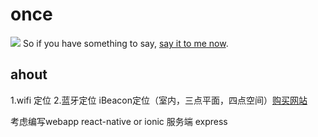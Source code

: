 # once
![](https://travis-ci.org/ahbing/once.svg)
So if you have something to say, [say it to me now](http://music.163.com/#/song?id=4340796).

## ahout
1.wifi 定位
2.蓝牙定位 iBeacon定位（室内，三点平面，四点空间）[购买网站](http://www.sensoro.com/)

考虑编写webapp react-native or ionic
服务端 express